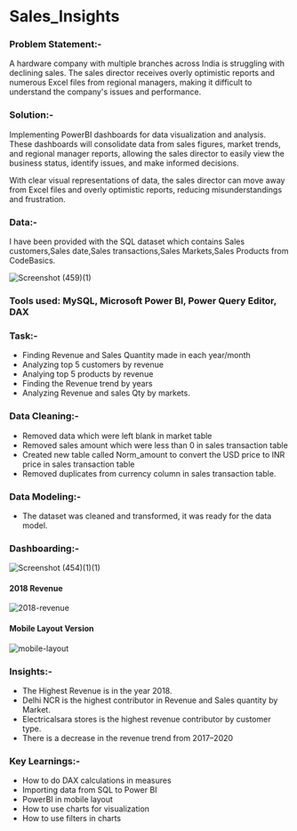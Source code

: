 # Sales_Insights

### Problem Statement:-

A hardware company with multiple branches across India is struggling with declining sales. The sales director receives overly optimistic reports and numerous Excel files from regional managers, making it difficult to understand the company's issues and performance.
### Solution:-

Implementing PowerBI dashboards for data visualization and analysis. These dashboards will consolidate data from sales figures, market trends, and regional manager reports, allowing the sales director to easily view the business status, identify issues, and make informed decisions.

With clear visual representations of data, the sales director can move away from Excel files and overly optimistic reports, reducing misunderstandings and frustration.

### Data:-
I have been provided with the SQL dataset which contains Sales customers,Sales date,Sales transactions,Sales Markets,Sales Products from CodeBasics.

![Screenshot (459)(1)](https://github.com/abhinand888/Sales_Insights/assets/87313645/6952a7c5-da21-459b-a891-38b5d6fe8e7c)

### Tools used: MySQL, Microsoft Power BI, Power Query Editor, DAX

### Task:-

- Finding Revenue and Sales Quantity  made in each year/month
- Analyzing top 5 customers by revenue
- Analying top 5 products by revenue
- Finding the Revenue trend by years
- Analyzing Revenue and sales Qty by markets.

### Data Cleaning:-

- Removed data which were left blank in market table
- Removed sales amount which were less than 0 in sales transaction table
- Created new table called Norm_amount to convert the USD price to INR price in sales transaction table
- Removed duplicates from currency column in sales transaction table.

### Data Modeling:-
- The dataset was cleaned and transformed, it was ready for the data model.
### Dashboarding:-



![Screenshot (454)(1)(1)](https://github.com/abhinand888/Sales_Insights/assets/87313645/86b32969-5ec4-4dd9-b92e-ebc92f8147c9)
#### 2018 Revenue 
![2018-revenue](https://github.com/abhinand888/Sales_Insights/assets/87313645/d6990d6f-59d4-4077-b407-9c6b753b6cbe)
#### Mobile Layout Version
![mobile-layout](https://github.com/abhinand888/Sales_Insights/assets/87313645/1777bc40-3c2d-4057-93ec-4748df8901d1)


### Insights:-

- The Highest Revenue is in the year 2018.
- Delhi NCR is the highest contributor in Revenue and Sales quantity by Market.
- Electricalsara stores is the highest revenue contributor by customer type.
- There is a decrease in the revenue trend from 2017–2020

### Key Learnings:-

- How to do  DAX calculations in measures
- Importing data from SQL to Power BI
- PowerBI in mobile layout
- How to use charts for visualization
- How to use filters in charts


